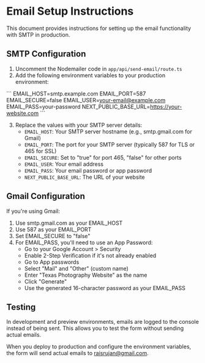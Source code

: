 # Email Setup Instructions

This document provides instructions for setting up the email functionality with SMTP in production.

## SMTP Configuration

1. Uncomment the Nodemailer code in `app/api/send-email/route.ts`
2. Add the following environment variables to your production environment:

\`\`\`
EMAIL_HOST=smtp.example.com
EMAIL_PORT=587
EMAIL_SECURE=false
EMAIL_USER=your-email@example.com
EMAIL_PASS=your-password
NEXT_PUBLIC_BASE_URL=https://your-website.com
\`\`\`

3. Replace the values with your SMTP server details:
   - `EMAIL_HOST`: Your SMTP server hostname (e.g., smtp.gmail.com for Gmail)
   - `EMAIL_PORT`: The port for your SMTP server (typically 587 for TLS or 465 for SSL)
   - `EMAIL_SECURE`: Set to "true" for port 465, "false" for other ports
   - `EMAIL_USER`: Your email address
   - `EMAIL_PASS`: Your email password or app password
   - `NEXT_PUBLIC_BASE_URL`: The URL of your website

## Gmail Configuration

If you're using Gmail:

1. Use smtp.gmail.com as your EMAIL_HOST
2. Use 587 as your EMAIL_PORT
3. Set EMAIL_SECURE to "false"
4. For EMAIL_PASS, you'll need to use an App Password:
   - Go to your Google Account > Security
   - Enable 2-Step Verification if it's not already enabled
   - Go to App passwords
   - Select "Mail" and "Other" (custom name)
   - Enter "Texas Photography Website" as the name
   - Click "Generate"
   - Use the generated 16-character password as your EMAIL_PASS

## Testing

In development and preview environments, emails are logged to the console instead of being sent. This allows you to test the form without sending actual emails.

When you deploy to production and configure the environment variables, the form will send actual emails to raisrujan@gmail.com.

